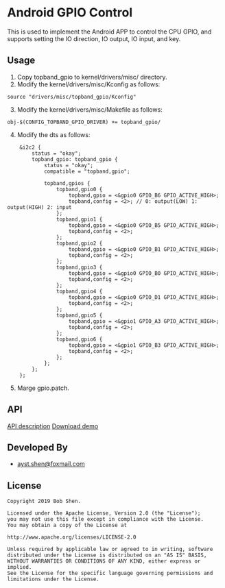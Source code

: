 # Android GPIO Control
This is used to implement the Android APP to control the CPU GPIO, and supports setting the IO direction, IO output, IO input, and key.

## Usage
1. Copy topband_gpio to kernel/drivers/misc/ directory.
2. Modify the kernel/drivers/misc/Kconfig as follows:
```
source "drivers/misc/topband_gpio/Kconfig"
```
3. Modify the kernel/drivers/misc/Makefile as follows:
```
obj-$(CONFIG_TOPBAND_GPIO_DRIVER) += topband_gpio/
```
4. Modify the dts as follows:
```
	&i2c2 {  
		status = "okay";
		topband_gpio: topband_gpio { 
			status = "okay";
			compatible = "topband,gpio";
			
			topband,gpios {
				topband,gpio0 {
					topband,gpio = <&gpio0 GPIO_B6 GPIO_ACTIVE_HIGH>;
					topband,config = <2>; // 0: output(LOW) 1: output(HIGH) 2: input
				};
				topband,gpio1 {
					topband,gpio = <&gpio0 GPIO_B5 GPIO_ACTIVE_HIGH>;
					topband,config = <2>;
				};
				topband,gpio2 {
					topband,gpio = <&gpio0 GPIO_B1 GPIO_ACTIVE_HIGH>;
					topband,config = <2>;
				};
				topband,gpio3 {
					topband,gpio = <&gpio0 GPIO_B0 GPIO_ACTIVE_HIGH>;
					topband,config = <2>;
				};
				topband,gpio4 {
					topband,gpio = <&gpio0 GPIO_D1 GPIO_ACTIVE_HIGH>;
					topband,config = <2>;
				};
				topband,gpio5 {
					topband,gpio = <&gpio1 GPIO_A3 GPIO_ACTIVE_HIGH>;
					topband,config = <2>;
				};
				topband,gpio6 {
					topband,gpio = <&gpio1 GPIO_B3 GPIO_ACTIVE_HIGH>;
					topband,config = <2>;
				};
			};
		};
	};
```
5. Marge gpio.patch.

## API
[API description](./gpio_api_usage.md)
[Download demo](https://fir.im/1a4h)

## Developed By
* ayst.shen@foxmail.com

## License
	Copyright 2019 Bob Shen.

	Licensed under the Apache License, Version 2.0 (the "License");
	you may not use this file except in compliance with the License.
	You may obtain a copy of the License at

	http://www.apache.org/licenses/LICENSE-2.0

	Unless required by applicable law or agreed to in writing, software
	distributed under the License is distributed on an "AS IS" BASIS,
	WITHOUT WARRANTIES OR CONDITIONS OF ANY KIND, either express or implied.
	See the License for the specific language governing permissions and
	limitations under the License.
